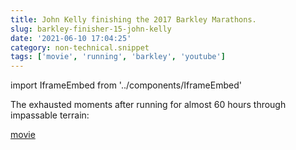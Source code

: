 ```yaml
---
title: John Kelly finishing the 2017 Barkley Marathons.
slug: barkley-finisher-15-john-kelly
date: '2021-06-10 17:04:25'
category: non-technical.snippet
tags: ['movie', 'running', 'barkley', 'youtube']
---
```


import IframeEmbed from '../components/IframeEmbed'

The exhausted moments after running for almost 60 hours through
impassable terrain:

<IframeEmbed src='https://www.youtube.com/embed/St3ZXLVhric' />

[movie](https://us-east1-johnmathews-website.cloudfunctions.net/download?obj=movies/barkley-15.mp4)

